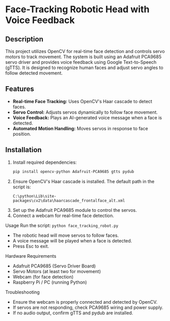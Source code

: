 # Face-Tracking Robotic Head with Voice Feedback

## Description
This project utilizes OpenCV for real-time face detection and controls servo motors to track movement. The system is built using an Adafruit PCA9685 servo driver and provides voice feedback using Google Text-to-Speech (gTTS). It is designed to recognize human faces and adjust servo angles to follow detected movement.

## Features
- **Real-time Face Tracking:** Uses OpenCV's Haar cascade to detect faces.
- **Servo Control:** Adjusts servos dynamically to follow face movement.
- **Voice Feedback:** Plays an AI-generated voice message when a face is detected.
- **Automated Motion Handling:** Moves servos in response to face position.

## Installation
1. Install required dependencies:
   ```bash
   pip install opencv-python Adafruit-PCA9685 gtts pydub
    ```
2. Ensure OpenCV's Haar cascade is installed. The default path in the script is:
    ```
    C:\python\Lib\site-packages\cv2\data\haarcascade_frontalface_alt.xml
    ```
3. Set up the Adafruit PCA9685 module to control the servos.
4. Connect a webcam for real-time face detection.

Usage
Run the script:
    ```
    python face_tracking_robot.py
    ```
- The robotic head will move servos to follow faces.
- A voice message will be played when a face is detected.
- Press Esc to exit.

Hardware Requirements
- Adafruit PCA9685 (Servo Driver Board)
- Servo Motors (at least two for movement)
- Webcam (for face detection)
- Raspberry Pi / PC (running Python)

Troubleshooting
- Ensure the webcam is properly connected and detected by OpenCV.
- If servos are not responding, check PCA9685 wiring and power supply.
- If no audio output, confirm gTTS and pydub are installed.